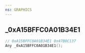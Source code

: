 ```yaml
---
ns: GRAPHICS
---
```

## _0xA15BFFC0A01B34E1

```c
// 0xA15BFFC0A01B34E1 0x47B0C137
Any _0xA15BFFC0A01B34E1();
```

